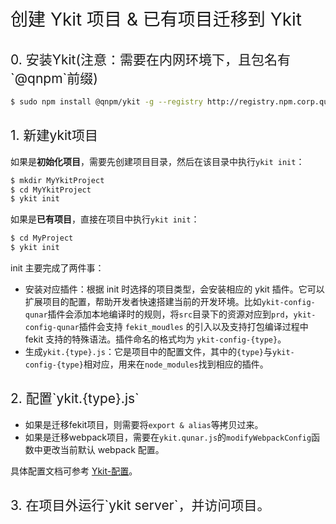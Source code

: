 <h1 style="font-weight: normal"> 创建 Ykit 项目 & 已有项目迁移到 Ykit </h1>


<h2 style="font-weight: normal"> 0. 安装Ykit(注意：需要在内网环境下，且包名有`@qnpm`前缀) </h2>

```bash
$ sudo npm install @qnpm/ykit -g --registry http://registry.npm.corp.qunar.com/
```

<h2 style="font-weight: normal"> 1. 新建ykit项目 </h2>

如果是**初始化项目**，需要先创建项目目录，然后在该目录中执行`ykit init`：

```bash
$ mkdir MyYkitProject
$ cd MyYkitProject
$ ykit init
```

如果是**已有项目**，直接在项目中执行`ykit init`：

```bash
$ cd MyProject
$ ykit init
```

init 主要完成了两件事：
- 安装对应插件：根据 init 时选择的项目类型，会安装相应的 ykit 插件。它可以扩展项目的配置，帮助开发者快速搭建当前的开发环境。比如`ykit-config-qunar`插件会添加本地编译时的规则，将`src`目录下的资源对应到`prd`，`ykit-config-qunar`插件会支持 `fekit_moudles` 的引入以及支持打包编译过程中 fekit 支持的特殊语法。插件命名的格式均为 `ykit-config-{type}`。
- 生成`ykit.{type}.js`：它是项目中的配置文件，其中的`{type}`与`ykit-config-{type}`相对应，用来在`node_modules`找到相应的插件。

<h2 style="font-weight: normal"> 2. 配置`ykit.{type}.js` </h2>

- 如果是迁移fekit项目，则需要将`export & alias`等拷贝过来。
- 如果是迁移webpack项目，需要在`ykit.qunar.js`的`modifyWebpackConfig`函数中更改当前默认 webpack 配置。

具体配置文档可参考 [Ykit-配置][1]。

<h2 style="font-weight: normal"> 3. 在项目外运行`ykit server`，并访问项目。 </h2>

[1]: ./docs-配置.html
